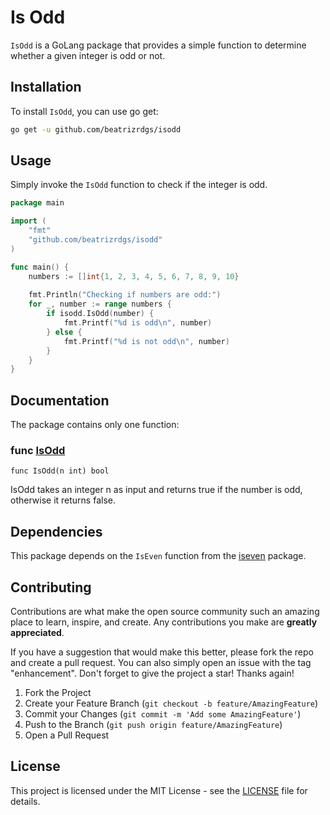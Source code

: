 # Is Odd

`IsOdd` is a GoLang package that provides a simple function to determine whether a given integer is odd or not.



## Installation

To install `IsOdd`, you can use go get:

```bash
go get -u github.com/beatrizrdgs/isodd
```



## Usage

Simply invoke the `IsOdd` function to check if the integer is odd.

```go
package main

import (
    "fmt"
    "github.com/beatrizrdgs/isodd"
)

func main() {
    numbers := []int{1, 2, 3, 4, 5, 6, 7, 8, 9, 10}
    
    fmt.Println("Checking if numbers are odd:")
    for _, number := range numbers {
        if isodd.IsOdd(number) {
            fmt.Printf("%d is odd\n", number)
        } else {
            fmt.Printf("%d is not odd\n", number)
        }
    }
}
```



## Documentation

The package contains only one function:

### func [IsOdd](isodd.go)
`func IsOdd(n int) bool`

IsOdd takes an integer n as input and returns true if the number is odd, otherwise it returns false.



## Dependencies

This package depends on the `IsEven` function from the [iseven](https://github.com/beatrizrdgs/iseven) package.



## Contributing

Contributions are what make the open source community such an amazing place to learn, inspire, and create. Any contributions you make are **greatly appreciated**.

If you have a suggestion that would make this better, please fork the repo and create a pull request. You can also simply open an issue with the tag "enhancement".
Don't forget to give the project a star! Thanks again!

1. Fork the Project
2. Create your Feature Branch (`git checkout -b feature/AmazingFeature`)
3. Commit your Changes (`git commit -m 'Add some AmazingFeature'`)
4. Push to the Branch (`git push origin feature/AmazingFeature`)
5. Open a Pull Request



## License

This project is licensed under the MIT License - see the [LICENSE](./LICENSE) file for details.